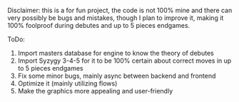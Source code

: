 Disclaimer: this is a for fun project, the code is not 100% mine and there can very possibly be bugs and mistakes, though I plan to improve it, making it 100% foolproof during debutes and up to 5 pieces endgames.

ToDo:
1. Import masters database for engine to know the theory of debutes
2. Import Syzygy 3-4-5 for it to be 100% certain about correct moves in up to 5 pieces endgames
3. Fix some minor bugs, mainly async between backend and frontend
4. Optimize it (mainly utilizing flows)
5. Make the graphics more appealing and user-friendly
